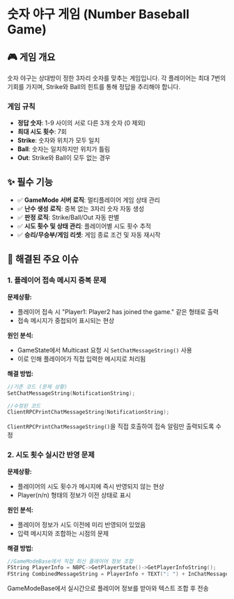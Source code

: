 # 숫자 야구 게임 (Number Baseball Game)

## 🎮 게임 개요

숫자 야구는 상대방이 정한 3자리 숫자를 맞추는 게임입니다. 각 플레이어는 최대 7번의 기회를 가지며, Strike와 Ball의 힌트를 통해 정답을 추리해야 합니다.

### 게임 규칙

- **정답 숫자**: 1-9 사이의 서로 다른 3개 숫자 (0 제외)
- **최대 시도 횟수**: 7회
- **Strike**: 숫자와 위치가 모두 일치
- **Ball**: 숫자는 일치하지만 위치가 틀림
- **Out**: Strike와 Ball이 모두 없는 경우

## ✨ 필수 기능

- ✅ **GameMode 서버 로직**: 멀티플레이어 게임 상태 관리
- ✅ **난수 생성 로직**: 중복 없는 3자리 숫자 자동 생성
- ✅ **판정 로직**: Strike/Ball/Out 자동 판별
- ✅ **시도 횟수 및 상태 관리**: 플레이어별 시도 횟수 추적
- ✅ **승리/무승부/게임 리셋**: 게임 종료 조건 및 자동 재시작

## 🐛 해결된 주요 이슈

### 1. 플레이어 접속 메시지 중복 문제
**문제상황:**
- 플레이어 접속 시 "Player1: Player2 has joined the game." 같은 형태로 출력
- 접속 메시지가 중첩되어 표시되는 현상

**원인 분석:**
- GameState에서 Multicast 요청 시 `SetChatMessageString()` 사용
- 이로 인해 플레이어가 직접 입력한 메시지로 처리됨

**해결 방법:**
```cpp
//기존 코드 (문제 상황)
SetChatMessageString(NotificationString);

//수정된 코드
ClientRPCPrintChatMessageString(NotificationString);
```
`ClientRPCPrintChatMessageString()`을 직접 호출하여 접속 알림만 출력되도록 수정

### 2. 시도 횟수 실시간 반영 문제
**문제상황:**
- 플레이어의 시도 횟수가 메시지에 즉시 반영되지 않는 현상
- Player(n/n) 형태의 정보가 이전 상태로 표시

**원인 분석:**
- 플레이어 정보가 시도 이전에 미리 반영되어 있었음
- 입력 메시지와 조합하는 시점의 문제

**해결 방법:**
```cpp
//GameModeBase에서 직접 최신 플레이어 정보 조합
FString PlayerInfo = NBPC->GetPlayerState()->GetPlayerInfoString();
FString CombinedMessageString = PlayerInfo + TEXT(": ") + InChatMessageString + TEXT(" -> ") + JudgeResultString;
```
GameModeBase에서 실시간으로 플레이어 정보를 받아와 텍스트 조합 후 전송
